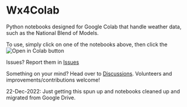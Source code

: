 # Wx4Colab
Python notebooks designed for Google Colab that handle weather data, such as the National Blend of Models.

To use, simply click on one of the notebooks above, then click the <img src="https://colab.research.google.com/assets/colab-badge.svg" alt="Open in Colab"/> button

Issues? Report them in [Issues](https://github.com/csteele2/Wx4Colab/issues)

Something on your mind? Head over to [Discussions](https://github.com/csteele2/Wx4Colab/discussions). Volunteers and improvements/contributions welcome!

22-Dec-2022: Just getting this spun up and notebooks cleaned up and migrated from Google Drive.

